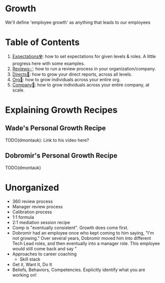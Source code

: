 # Growth
We'll define 'employee growth' as anything that leads to our employees 

# Table of Contents
1. [Expectations☢️](expectations/): how to set expectations for given levels & roles. A little progress here with some examples. 
1. [Reviews✅](reviews/): how to run a review process in your organization/company.
1. [Directs🚫](directs/): how to grow your direct reports, across all levels.
1. [Org🚫](org/): how to grow individuals across your entire org.
1. [Company🚫](company/): how to grow individuals across your entire company, at scale.

# Explaining Growth Recipes


## Wade's Personal Growth Recipe
TODO(dmontauk): Link to his video here?

## Dobromir's Personal Growth Recipe

TODO(dmontauk)


# Unorganized
* 360 review process
* Manager review process
* Calibration process
* 1:1 formula
* 2:1 mediation session recipe
* Comp is "eventually consistent". Growth does come first.
* Dobromir had an employee once who kept coming to him saying, "I'm not growing." Over several years, Dobromir moved him into different Tech Lead roles, and then eventually into a manager role. This employee would still come back and say "
* Approaches to career coaching
    * Skill stack
* Get it, Want It, Do It
* Beliefs, Behaviors, Competencies. Explicitly identify what you are working on!